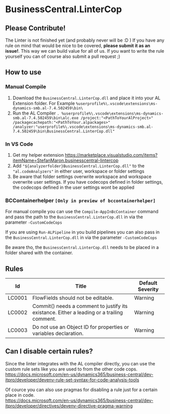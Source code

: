 # BusinessCentral.LinterCop

## Please Contribute!

The Linter is not finished yet (and probably never will be :D ) If you have any rule on mind that would be nice to be covered, **please submit it as an issue!**. This way we can build value for all of us. If you want to write the rule yourself you can of course also submit a pull request ;)

## How to use

### Manual Compile

1. Download the `BusinessCentral.LinterCop.dll` and place it into your AL Extension folder. For Example `%userprofile%\.vscode\extensions\ms-dynamics-smb.al-7.4.502459\bin\`
2. Run the AL Compiler `. %userprofile%\.vscode\extensions\ms-dynamics-smb.al-7.4.502459\bin\alc.exe /project:"<PathToYourAlProject>" /packagecachepath:"<PathToYour.alpackages>" /analyzer:"userprofile%\.vscode\extensions\ms-dynamics-smb.al-7.4.502459\bin\BusinessCentral.LinterCop.dll"`

### In VS Code

1. Get my helper extension https://marketplace.visualstudio.com/items?itemName=StefanMaron.businesscentral-lintercop
2. Add `"${analyzerfolder}BusinessCentral.LinterCop.dll"` to the `"al.codeAnalyzers"` in either user, workspace or folder settings
3. Be aware that folder settings overwrite workspace and workspace overwrite user settings. If you have codecops defined in folder settings, the codecops defined in the user settings wont be applied

### BCContainerhelper `[Only in preview of bccontainerhelper]`

For manual compile you can use the `Compile-AppInBcContainer` command and pass the path to the `BusinessCentral.LinterCop.dll` in via the parameter `-CustomCodeCops`

If you are using `Run-ALPipeline` in you build pipelines you can also pass in the `BusinessCentral.LinterCop.dll` in via the parameter `-CustomCodeCops`

Be aware tho, the `BusinessCentral.LinterCop.dll` needs to be placed in a folder shared with the container.

## Rules

|Id| Title|Default Severity|
|---|---|---|
|LC0001|FlowFields should not be editable.|Warning|
|LC0002|Commit() needs a comment to justify its existance. Either a leading or a trailing comment.|Warning|
|LC0003|Do not use an Object ID for properties or variables declaration. |Warning|

## Can I disable certain rules?

Since the linter integrates with the AL compiler directly, you can use the custom rule sets like you are used to from the other code cops.  
https://docs.microsoft.com/en-us/dynamics365/business-central/dev-itpro/developer/devenv-rule-set-syntax-for-code-analysis-tools

Of cource you can also use pragmas for disabling a rule just for a certain place in code.  
https://docs.microsoft.com/en-us/dynamics365/business-central/dev-itpro/developer/directives/devenv-directive-pragma-warning
